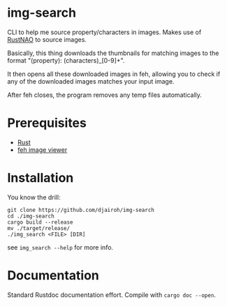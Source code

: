 # img-search
CLI to help me source property/characters in images.
Makes use of [RustNAO](https://github.com/ClementTsang/RustNAO) to source images.

Basically, this thing downloads the thumbnails for matching images to the format
"(property): (characters)_[0-9]+".

It then opens all these downloaded images in feh, allowing you to check if any of the downloaded images
matches your input image.

After feh closes, the program removes any temp files automatically.

# Prerequisites
 * [Rust](https://www.rust-lang.org/)
 * [feh image viewer](https://feh.finalrewind.org/)

# Installation
You know the drill:
```shell
git clone https://github.com/djairoh/img-search
cd ./img-search
cargo build --release
mv ./target/release/
./img_search <FILE> [DIR]
```

see `img_search --help` for more info.

# Documentation
Standard Rustdoc documentation effort.
Compile with `cargo doc --open`.


